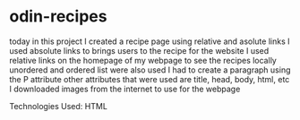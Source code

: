 # odin-recipes
today in this project I created a recipe page using relative and asolute links
I used absolute links to brings users to the recipe for the website
I used relative links on the homepage of my webpage to see the recipes locally
unordered and ordered list were also used
I had to create a paragraph using the P attribute
other attributes that were used are title, head, body, html, etc
I downloaded images from the internet to use for the webpage


Technologies Used: HTML
